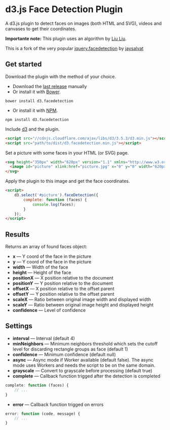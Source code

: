 # d3.js Face Detection Plugin

A d3.js plugin to detect faces on images (both HTML and SVG), videos and canvases to get their coordinates.

**Importante note:** This plugin uses an algorithm by [Liu Liu](http://liuliu.me/).

This is a fork of the very popular [jquery.facedetection](http://facedetection.jaysalvat.com) by [jaysalvat](https://github.com/jaysalvat)

## Get started

Download the plugin with the method of your choice.

- Download the [last release](https://github.com/nicksrandall/d3.facedetection/zipball/master) manually
- Or install it with [Bower](http://bower.io/).

```
bower install d3.facedetection
```

- Or install it with [NPM](https://www.npmjs.org/package/d3.facedetection).

```
npm install d3.facedetection
```

Include [d3](https://github.com/mbostock/d3/releases/download/v3.5.3/d3.zip) and the plugin.

```html
<script src="//cdnjs.cloudflare.com/ajax/libs/d3/3.5.3/d3.min.js"></script> 
<script src="path/to/dist/d3.facedetection.min.js"></script> 
```

Set a picture with some faces in your HTML (or SVG) page.

```html
<svg height="350px" width="620px" version="1.1" xmlns="http://www.w3.org/2000/svg" xmlns:xlink= "http://www.w3.org/1999/xlink">
  <image id="picture" xlink:href="picture.jpg" x="0" y="0" width="620px" height="350px"></image>
</svg>
```
Apply the plugin to this image and get the face coordinates.

```html
<script>
    d3.select('#picture').faceDetection({
        complete: function (faces) {
            console.log(faces);
        }
    });
</script> 
```

## Results

Returns an array of found faces object:

- **x** — Y coord of the face in the picture
- **y** — Y coord of the face in the picture
- **width** — Width of the face
- **height** — Height of the face
- **positionX** — X position relative to the document
- **positionY** — Y position relative to the document
- **offsetX** — X position relative to the offset parent
- **offsetY** — Y position relative to the offset parent
- **scaleX** — Ratio between original image width and displayed width
- **scaleY** — Ratio between original image height and displayed height
- **confidence** — Level of confidence

## Settings
- **interval** — Interval (default 4)
- **minNeighbors** — Minimum neighbors threshold which sets the cutoff level for discarding rectangle groups as face (default 1)
- **confidence** — Minimum confidence (default null)
- **async** — Async mode if Worker available (default false). The async mode uses Workers and needs the script to be on the same domain.
- **grayscale** — Convert to grayscale before processing (default true)
- **complete** — Callback function trigged after the detection is completed

```js
complete: function (faces) {
    // ...
}
```

- **error** — Callback function trigged on errors

```js
error: function (code, message) {
    // ...
}
```
